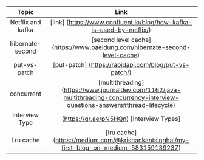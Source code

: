 Topic | Link
| :---:   | :-: 
Netflix and kafka|[link] (https://www.confluent.io/blog/how-kafka-is-used-by-netflix/)
hibernate-second|[second level cache] (https://www.baeldung.com/hibernate-second-level-cache)
put-vs-patch|[put-patch] (https://rapidapi.com/blog/put-vs-patch/)
concurrent|[multithreading] (https://www.journaldev.com/1162/java-multithreading-concurrency-interview-questions-answers#thread-lifecycle)
Interview Type | (https://qr.ae/pN5HQn) [Interview Types]
Lru cache |[lru cache] (https://medium.com/@krishankantsinghal/my-first-blog-on-medium-583159139237)
